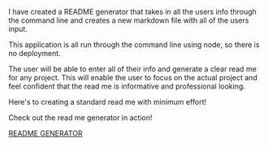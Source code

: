 I have created a README generator that takes in all the users info through the command line and creates a new markdown file with all of the users input.

This application is all run through the command line using node, so there is no deployment.

The user will be able to enter all of their info and generate a clear read me for any project. This will enable the user to focus on the actual project and feel confident that the read me is informative and professional looking.

Here's to creating a standard read me with minimum effort!

Check out the read me generator in action!

[README GENERATOR](https://drive.google.com/file/d/1UyQczvobegbu1TvwTveFDikWrecgdPYo/view?usp=sharing)